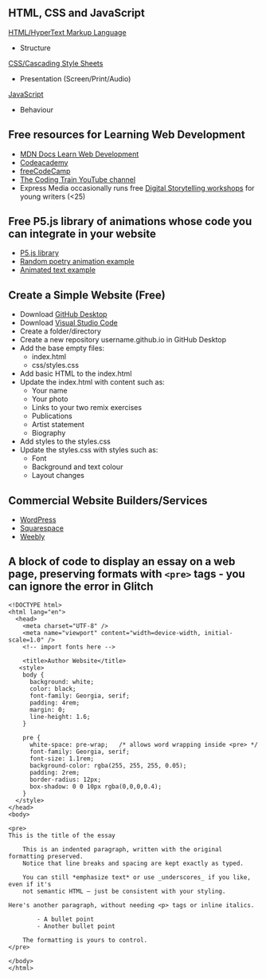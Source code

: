 ## HTML, CSS and JavaScript

[HTML/HyperText Markup Language](https://developer.mozilla.org/en-US/docs/Web/HTML)
- Structure
  
[CSS/Cascading Style Sheets](https://developer.mozilla.org/en-US/docs/Web/CSS)
- Presentation (Screen/Print/Audio)

[JavaScript](https://developer.mozilla.org/en-US/docs/Web/JavaScript)
- Behaviour

## Free resources for Learning Web Development

- [MDN Docs Learn Web Development](https://developer.mozilla.org/en-US/docs/Learn)
- [Codeacademy](https://www.codecademy.com/catalog)
- [freeCodeCamp](https://www.freecodecamp.org/)
- [The Coding Train YouTube channel](https://www.youtube.com/channel/UCvjgXvBlbQiydffZU7m1_aw)
- Express Media occasionally runs free [Digital Storytelling workshops](https://www.expressmedia.org.au/programs) for young writers (<25)


## Free P5.js library of animations whose code you can integrate in your website

- [P5.js library](https://p5js.org/libraries/)
- [Random poetry animation example](https://p5js.org/examples/listing-data-with-arrays-random-poetry/)
- [Animated text example](https://editor.p5js.org/radium.scientist/sketches/H6FNGhtU5)

## Create a Simple Website (Free)

- Download [GitHub Desktop](https://desktop.github.com/)
- Download [Visual Studio Code](https://code.visualstudio.com/)
- Create a folder/directory
- Create a new repository username.github.io in GitHub Desktop
- Add the base empty files:
  - index.html
  - css/styles.css
- Add basic HTML to the index.html
- Update the index.html with content such as:
  - Your name
  - Your photo
  - Links to your two remix exercises
  - Publications
  - Artist statement
  - Biography
- Add styles to the styles.css
- Update the styles.css with styles such as:
  - Font
  - Background and text colour
  - Layout changes
 
## Commercial Website Builders/Services

- [WordPress](https://wordpress.com/)
- [Squarespace](https://www.squarespace.com/)
- [Weebly](https://www.weebly.com/au)

## A block of code to display an essay on a web page, preserving formats with `<pre>` tags - you can ignore the error in Glitch

```
<!DOCTYPE html>
<html lang="en">
  <head>
    <meta charset="UTF-8" />
    <meta name="viewport" content="width=device-width, initial-scale=1.0" />
    <!-- import fonts here -->

    <title>Author Website</title>
   <style>
    body {
      background: white;
      color: black;
      font-family: Georgia, serif;
      padding: 4rem;
      margin: 0;
      line-height: 1.6;
    }

    pre {
      white-space: pre-wrap;   /* allows word wrapping inside <pre> */
      font-family: Georgia, serif;
      font-size: 1.1rem;
      background-color: rgba(255, 255, 255, 0.05);
      padding: 2rem;
      border-radius: 12px;
      box-shadow: 0 0 10px rgba(0,0,0,0.4);
    }
  </style>
</head>
<body>

<pre>
This is the title of the essay

    This is an indented paragraph, written with the original formatting preserved.
    Notice that line breaks and spacing are kept exactly as typed.

    You can still *emphasize text* or use _underscores_ if you like, even if it's
    not semantic HTML — just be consistent with your styling.

Here's another paragraph, without needing <p> tags or inline italics.

        - A bullet point
        - Another bullet point

    The formatting is yours to control.
</pre>

</body>
</html>
```
